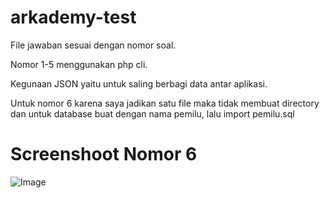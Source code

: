 # arkademy-test
File jawaban sesuai dengan nomor soal.

Nomor 1-5 menggunakan php cli.

Kegunaan JSON yaitu untuk saling berbagi data antar aplikasi.

Untuk nomor 6 karena saya jadikan satu file maka tidak membuat directory dan untuk database buat dengan nama pemilu, lalu import pemilu.sql

# Screenshoot Nomor 6
![Image](https://user-images.githubusercontent.com/38139389/57176873-bfdbbc80-6e87-11e9-921d-be9a5691f334.png)
